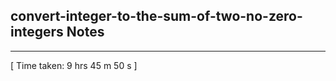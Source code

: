<h2>convert-integer-to-the-sum-of-two-no-zero-integers Notes</h2><hr>[ Time taken: 9 hrs 45 m 50 s ]